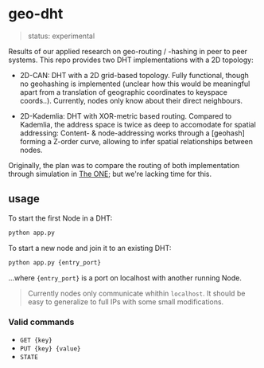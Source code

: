 # geo-dht
> status: experimental

Results of our applied research on geo-routing / -hashing in peer to peer systems.
This repo provides two DHT implementations with a 2D topology:

- 2D-CAN: DHT with a 2D grid-based topology.
  Fully functional, though no geohashing is implemented (unclear how this would be meaningful apart from a translation of geographic coordinates to keyspace coords..).
  Currently, nodes only know about their direct neighbours.

- 2D-Kademlia: DHT with XOR-metric based routing.
  Compared to Kademlia, the address space is twice as deep to accomodate for spatial addressing:
  Content- & node-addressing works through a [geohash] forming a Z-order curve, allowing to infer spatial relationships between nodes.

Originally, the plan was to compare the routing of both implementation through simulation in [The ONE]; but we're lacking time for this.

[The ONE]: https://github.com/akeranen/the-one

## usage
To start the first Node in a DHT:
```sh
python app.py
```

To start a new node and join it to an existing DHT:
```sh
python app.py {entry_port}
```
...where `{entry_port}` is a port on localhost with another running Node.

> Currently nodes only communicate whithin `localhost`. It should be easy to generalize to full IPs with some small modifications.

### Valid commands
* `GET {key}`
* `PUT {key} {value}`
* `STATE`
